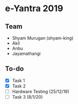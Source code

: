 # e-Yantra 2019

## Team
- Shyam Murugan (shyam-king)
- Akil
- Anbu
- Jayamathangi 

## To-do
- [x] Task 1
- [x] Task 2
- [ ] Hardware Testing (25/12/19)
- [ ] Task 3 (8/1/20)
